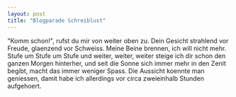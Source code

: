 ```yaml
---
layout: post
title: "Blogparade Schreiblust"
---
```


"Komm schon!", rufst du mir von weiter oben zu. Dein Gesicht strahlend vor Freude, glaenzend vor Schweiss. Meine Beine brennen, ich will nicht mehr. Stufe um Stufe um Stufe und weiter, weiter, weiter steige ich dir schon den ganzen Morgen hinterher, und seit die Sonne sich immer mehr in den Zenit begibt, macht das immer weniger Spass. Die Aussicht koennte man geniessen, damit habe ich allerdings vor circa zweieinhalb Stunden aufgehoert. 
